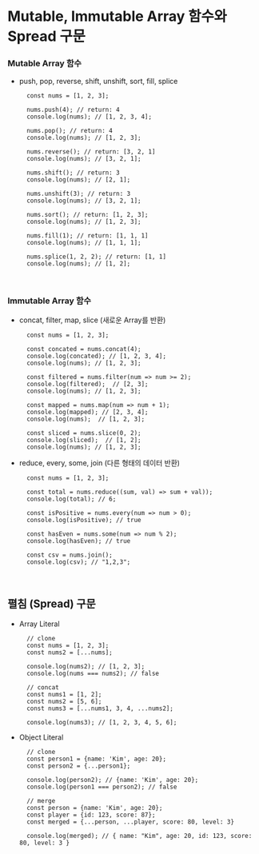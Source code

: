 # Mutable, Immutable Array 함수와 Spread 구문

### Mutable Array 함수

* push, pop, reverse, shift, unshift, sort, fill, splice

        const nums = [1, 2, 3];
        
        nums.push(4); // return: 4
        console.log(nums); // [1, 2, 3, 4];
        
        nums.pop(); // return: 4
        console.log(nums); // [1, 2, 3];
        
        nums.reverse(); // return: [3, 2, 1]
        console.log(nums); // [3, 2, 1];
        
        nums.shift(); // return: 3
        console.log(nums); // [2, 1];
        
        nums.unshift(3); // return: 3
        console.log(nums); // [3, 2, 1];
        
        nums.sort(); // return: [1, 2, 3];
        console.log(nums); // [1, 2, 3];
        
        nums.fill(1); // return: [1, 1, 1]
        console.log(nums); // [1, 1, 1];
        
        nums.splice(1, 2, 2); // return: [1, 1]
        console.log(nums); // [1, 2];
<br>

### Immutable Array 함수

* concat, filter, map, slice (새로운 Array를 반환)

        const nums = [1, 2, 3];
        
        const concated = nums.concat(4);
        console.log(concated); // [1, 2, 3, 4];
        console.log(nums); // [1, 2, 3];
        
        const filtered = nums.filter(num => num >= 2);
        console.log(filtered);  // [2, 3];
        console.log(nums); // [1, 2, 3];
        
        const mapped = nums.map(num => num + 1);
        console.log(mapped); // [2, 3, 4];
        console.log(nums);  // [1, 2, 3];
        
        const sliced = nums.slice(0, 2);
        console.log(sliced);  // [1, 2];
        console.log(nums); // [1, 2, 3];

* reduce, every, some, join (다른 형태의 데이터 반환)

        const nums = [1, 2, 3];
        
        const total = nums.reduce((sum, val) => sum + val));
        console.log(total); // 6;
        
        const isPositive = nums.every(num => num > 0);
        console.log(isPositive); // true
        
        const hasEven = nums.some(num => num % 2);
        console.log(hasEven); // true
        
        const csv = nums.join();
        console.log(csv); // "1,2,3";
<br>

## 펼침 (Spread) 구문

* Array Literal

        // clone
        const nums = [1, 2, 3];
        const nums2 = [...nums];
        
        console.log(nums2); // [1, 2, 3];
        console.log(nums === nums2); // false
        
        // concat
        const nums1 = [1, 2];
        const nums2 = [5, 6];
        const nums3 = [...nums1, 3, 4, ...nums2];
        
        console.log(nums3); // [1, 2, 3, 4, 5, 6];

* Object Literal

        // clone
        const person1 = {name: 'Kim', age: 20};
        const person2 = {...person1};
        
        console.log(person2); // {name: 'Kim', age: 20};
        console.log(person1 === person2); // false
        
        // merge
        const person = {name: 'Kim', age: 20};
        const player = {id: 123, score: 87};
        const merged = {...person, ...player, score: 80, level: 3}
        
        console.log(merged); // { name: "Kim", age: 20, id: 123, score: 80, level: 3 }